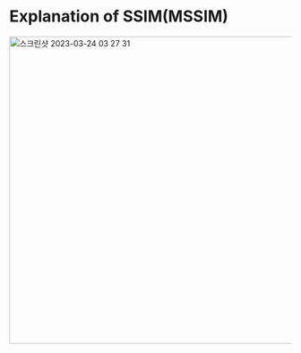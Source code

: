 # Explanation of SSIM(MSSIM)
<img width="550" alt="스크린샷 2023-03-24 03 27 31" src="https://user-images.githubusercontent.com/80330331/227312252-d8300bbf-3944-4adc-bf9b-75247b2b1d9a.png">
